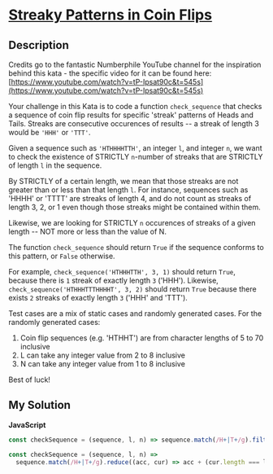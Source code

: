 # [Streaky Patterns in Coin Flips](https://www.codewars.com/kata/5c1ac4f002c59c725900003f)

## Description

Credits go to the fantastic Numberphile YouTube channel for the inspiration behind this kata - the specific video for it can be found here: [https://www.youtube.com/watch?v=tP-Ipsat90c&t=545s](https://www.youtube.com/watch?v=tP-Ipsat90c&t=545s)

Your challenge in this Kata is to code a function `check_sequence` that checks a sequence of coin flip results for specific 'streak' patterns of Heads and Tails. Streaks are consecutive occurences of results -- a streak of length 3 would be `'HHH'` or `'TTT'`.

Given a sequence such as `'HTHHHHTTH'`, an integer `l`, and integer `n`, we want to check the existence of STRICTLY `n`\-number of streaks that are STRICTLY of length `l` in the sequence.

By STRICTLY of a certain length, we mean that those streaks are not greater than or less than that length `l`. For instance, sequences such as 'HHHH' or 'TTTT' are streaks of length 4, and do not count as streaks of length 3, 2, or 1 even though those streaks might be contained within them.

Likewise, we are looking for STRICTLY `n` occurences of streaks of a given length -- NOT more or less than the value of N.

The function `check_sequence` should return `True` if the sequence conforms to this pattern, or `False` otherwise.

For example, `check_sequence('HTHHHTTH', 3, 1)` should return `True`, because there is `1` streak of exactly length `3` ('HHH'). Likewise, `check_sequence('HTHHHTTTHHHHT', 3, 2)` should return `True` because there exists `2` streaks of exactly length `3` ('HHH' and 'TTT').

Test cases are a mix of static cases and randomly generated cases. For the randomly generated cases:

1.  Coin flip sequences (e.g. 'HTHHT') are from character lengths of 5 to 70 inclusive
2.  L can take any integer value from 2 to 8 inclusive
3.  N can take any integer value from 1 to 8 inclusive

Best of luck!

## My Solution

**JavaScript**

```js
const checkSequence = (sequence, l, n) => sequence.match(/H+|T+/g).filter((m) => m.length === l).length === n;
```

```js
const checkSequence = (sequence, l, n) =>
  sequence.match(/H+|T+/g).reduce((acc, cur) => acc + (cur.length === l), 0) === n;
```
